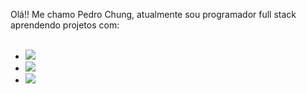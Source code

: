  Olá!! Me chamo Pedro Chung, atualmente sou programador full stack aprendendo projetos com:
<br>
<br>
  - <img src="https://img.shields.io/badge/HTML5-E34F26?style=for-the-badge&logo=html5&logoColor=white" />
  - <img src="https://img.shields.io/badge/CSS-239120?&style=for-the-badge&logo=css3&logoColor=white" />
  - <img src="https://img.shields.io/badge/JavaScript-F7DF1E?style=for-the-badge&logo=javascript&logoColor=black" />
